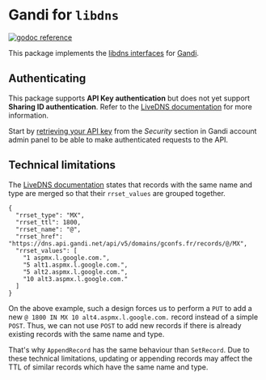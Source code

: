 Gandi for `libdns`
=======================

[![godoc reference](https://img.shields.io/badge/godoc-reference-blue.svg)](https://pkg.go.dev/github.com/libdns/gandi)

This package implements the [libdns interfaces](https://github.com/libdns/libdns) for [Gandi](https://www.gandi.net/).

## Authenticating

This package supports **API Key authentication** but does not yet support **Sharing ID authentication**. Refer to the [LiveDNS documentation](https://doc.livedns.gandi.net/) for more information.

Start by [retrieving your API key](https://account.gandi.net/) from the _Security_ section in Gandi account admin panel to be able to make authenticated requests to the API.

## Technical limitations

The [LiveDNS documentation](https://doc.livedns.gandi.net/) states that records with the same name and type are merged so that their `rrset_values` are grouped together.

```
{
  "rrset_type": "MX",
  "rrset_ttl": 1800,
  "rrset_name": "@",
  "rrset_href": "https://dns.api.gandi.net/api/v5/domains/gconfs.fr/records/@/MX",
  "rrset_values": [
    "1 aspmx.l.google.com.",
    "5 alt1.aspmx.l.google.com.",
    "5 alt2.aspmx.l.google.com.",
    "10 alt3.aspmx.l.google.com."
  ]
}
```

On the above example, such a design forces us to perform a `PUT` to add a new `@ 1800 IN MX 10 alt4.aspmx.l.google.com.` record instead of a simple `POST`. Thus, we can not use `POST` to add new records if there is already existing records with the same name and type.

That's why `AppendRecord` has the same behaviour than `SetRecord`. Due to these technical limitations, updating or appending records may affect the TTL of similar records which have the same name and type.